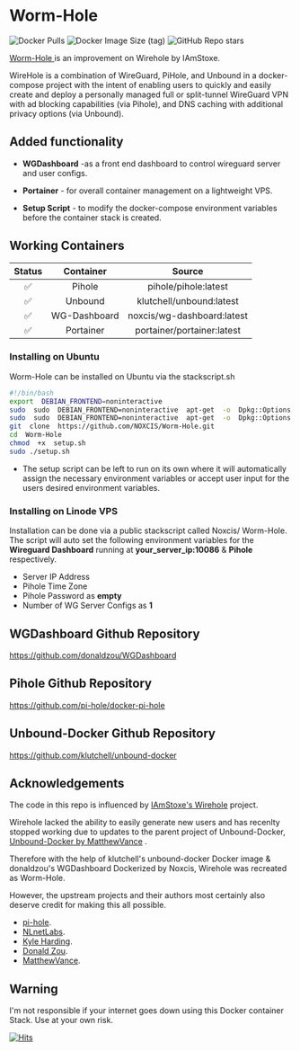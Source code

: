 
# Worm-Hole 
![Docker Pulls](https://img.shields.io/docker/pulls/noxcis/wg-dashboard.svg?style=flat&label=pulls&logo=docker) ![Docker Image Size (tag)](https://img.shields.io/docker/image-size/noxcis/wg-dashboard/latest.svg?style=flat&label=image&logo=docker) ![GitHub Repo stars](https://img.shields.io/github/stars/NOXCIS/Worm-Hole?style=social)

[Worm-Hole ](https://github.com/NOXCIS/Worm-Hole)  is an improvement on Wirehole by IAmStoxe. 

WireHole is a combination of WireGuard, PiHole, and Unbound in a docker-compose project with the intent of enabling users to quickly and easily create and deploy a personally managed full or split-tunnel WireGuard VPN with ad blocking capabilities (via Pihole), and DNS caching with additional privacy options (via Unbound).

## Added functionality

 - **WGDashboard** -as a front end dashboard to control wireguard server and user configs.
 
 - **Portainer** - for overall container management on a lightweight VPS.
 
 - **Setup Script** - to modify the docker-compose environment variables before the container stack is created.

## Working Containers

| Status | Container | Source |
| :----: | :----: | :----: |
|  ✅ | Pihole  | pihole/pihole:latest |
|  ✅ | Unbound | klutchell/unbound:latest |
|  ✅ | WG-Dashboard | noxcis/wg-dashboard:latest | 
|  ✅ | Portainer | portainer/portainer:latest |


### Installing on Ubuntu

Worm-Hole can be installed on Ubuntu via the stackscript.sh
```bash
#!/bin/bash
export  DEBIAN_FRONTEND=noninteractive
sudo  sudo  DEBIAN_FRONTEND=noninteractive  apt-get  -o  Dpkg::Options::="--force-confdef"  -o  Dpkg::Options::="--force-confold"  -qy  update
sudo  sudo  DEBIAN_FRONTEND=noninteractive  apt-get  -o  Dpkg::Options::="--force-confdef"  -o  Dpkg::Options::="--force-confold"  -qy  upgrade
git  clone  https://github.com/NOXCIS/Worm-Hole.git
cd  Worm-Hole
chmod  +x  setup.sh
sudo ./setup.sh
```

 - The setup script can be left to run on its own where it will automatically assign the necessary environment variables or accept user input for the users desired environment variables.
 
 

### Installing on Linode VPS

Installation can be done via a public stackscript called Noxcis/ Worm-Hole. The script will auto set the following environment variables for the **Wireguard Dashboard** running at **your_server_ip:10086** & **Pihole** respectively.

 - Server IP Address
 - Pihole Time Zone
 - Pihole Password as **empty**
 - Number of WG Server Configs as **1** 


## WGDashboard Github Repository
https://github.com/donaldzou/WGDashboard

## Pihole Github Repository
https://github.com/pi-hole/docker-pi-hole

## Unbound-Docker Github Repository
https://github.com/klutchell/unbound-docker


## Acknowledgements
The code in this repo is influenced by [IAmStoxe's Wirehole](https://github.com/IAmStoxe/wirehole) project.

 Wirehole lacked the ability to easily generate new users and has recenlty stopped working due to updates to the parent project of Unbound-Docker, [Unbound-Docker by MatthewVance](https://github.com/MatthewVance/unbound-docker) . 

Therefore with the help of klutchell's unbound-docker Docker image & donaldzou's WGDashboard Dockerized by Noxcis, Wirehole was recreated as Worm-Hole.

However, the upstream projects and their authors most certainly also deserve credit for making this all possible.
- [pi-hole](https://github.com/pi-hole).
- [NLnetLabs](https://github.com/NLnetLabs).
- [Kyle Harding](https://github.com/klutchell).
- [Donald Zou](https://github.com/donaldzou).
- [MatthewVance](https://github.com/MatthewVance).

## Warning

I'm not responsible if your internet goes down using this Docker container Stack. Use at your own risk.

[![Hits](https://hits.seeyoufarm.com/api/count/incr/badge.svg?url=https://github.com/NOXCIS/Worm-Hole&icon=github.svg&icon_color=%23FFFFFF&title=hits&edge_flat=false)](https://github.com/origamiofficial/docker-pihole-unbound)

